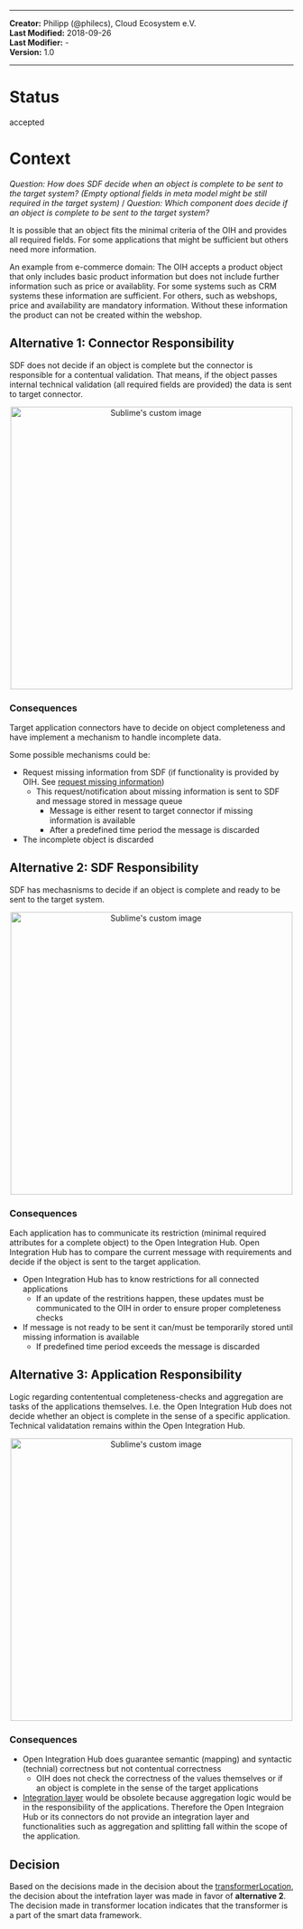 
---

**Creator:** Philipp (@philecs), Cloud Ecosystem e.V. <br>
**Last Modified:** 2018-09-26 <br>
**Last Modifier:** - <br>
**Version:** 1.0  <br>

---

# Status
accepted

# Context
_Question: How does SDF decide when an object is complete to be sent to the target system? (Empty optional fields in meta model might be still required in the target system)_ /
_Question: Which component does decide if an object is complete to be sent to the target system?_

It is possible that an object fits the minimal criteria of the OIH and provides all required fields. For some applications that might be sufficient but others need more information.

An example from e-commerce domain: The OIH accepts a product object that only includes basic product information but does not include further information such as price or availablity.
For some systems such as CRM systems these information are sufficient. For others, such as webshops, price and availability are mandatory information. Without these information the product can not be created within the webshop.

## Alternative 1: Connector Responsibility
SDF does not decide if an object is complete but the connector is responsible for a contentual validation. That means, if the object passes internal technical validation (all required fields are provided) the data is sent to target connector.

<p align="center">
  <img src="../../assets/q1Alt1.png" alt="Sublime's custom image" width="500" heigth=700/>
</p>

### Consequences
Target application connectors have to decide on object completeness and have implement a mechanism to handle incomplete data.

Some possible mechanisms could be:
* Request missing information from SDF (if functionality is provided by OIH. See [request missing information](requestMissingInformation.md))
	* This request/notification about missing information is sent to SDF and message stored in message queue
		* Message is either resent to target connector if missing information is available
		* After a predefined time period the message is discarded
* The incomplete object is discarded


## Alternative 2: SDF Responsibility
SDF has mechasnisms to decide if an object is complete and ready to be sent to the target system.

<p align="center">
  <img src="../../assets/q1Alt2.png" alt="Sublime's custom image" width="500" heigth=700/>
</p>

### Consequences
Each application has to communicate its restriction (minimal required attributes for a complete object) to the Open Integration Hub. Open Integration Hub has to compare the current message with requirements and decide if the object is sent to the target application.

* Open Integration Hub has to know restrictions for all connected applications
	* If an update of the restritions happen, these updates must be communicated to the OIH in order to ensure proper completeness checks
* If message is not ready to be sent it can/must be temporarily stored until missing information is available
	* If predefined time period exceeds the message is discarded

## Alternative 3: Application Responsibility
Logic regarding contententual completeness-checks and aggregation are tasks of the applications themselves. I.e. the Open Integration Hub does not decide whether an object is complete in the sense of a specific application. Technical validatation remains within the Open Integration Hub.

<p align="center">
  <img src="../../assets/q1Alt3.png" alt="Sublime's custom image" width="500" heigth=700/>
</p>

### Consequences

* Open Integration Hub does guarantee semantic (mapping) and syntactic (technial) correctness but not contentual correctness
	* OIH does not check the correctness of the values themselves or if an object is complete in the sense of the target applications
* [Integration layer](integrationLayer.md) would be obsolete because aggregation logic would be in the responsibility of the applications. Therefore the Open Integraion Hub or its connectors do not provide an integration layer and functionalities such as aggregation and splitting fall within the scope of the application.

## Decision
Based on the decisions made in the decision about the [transformerLocation](transformerLocation.md), the decision about the intefration layer was made in favor of **alternative 2**.
The decision made in transformer location indicates that the transformer is a part of the smart data framework.
